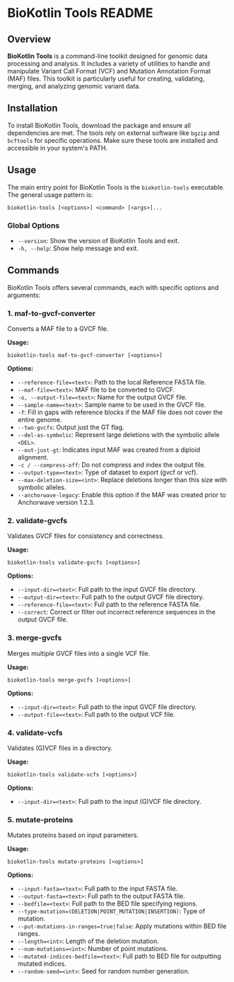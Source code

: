 
# BioKotlin Tools README

## Overview
**BioKotlin Tools** is a command-line toolkit designed for genomic data processing and analysis. It includes a variety of utilities to handle and manipulate Variant Call Format (VCF) and Mutation Annotation Format (MAF) files. This toolkit is particularly useful for creating, validating, merging, and analyzing genomic variant data.

## Installation
To install BioKotlin Tools, download the package and ensure all dependencies are met. The tools rely on external software like `bgzip` and `bcftools` for specific operations. Make sure these tools are installed and accessible in your system's PATH.

## Usage
The main entry point for BioKotlin Tools is the `biokotlin-tools` executable. The general usage pattern is:

```
biokotlin-tools [<options>] <command> [<args>]...
```

### Global Options
- `--version`: Show the version of BioKotlin Tools and exit.
- `-h, --help`: Show help message and exit.

## Commands
BioKotlin Tools offers several commands, each with specific options and arguments:

### 1. maf-to-gvcf-converter
Converts a MAF file to a GVCF file.

**Usage:**
```
biokotlin-tools maf-to-gvcf-converter [<options>]
```

**Options:**
- `--reference-file=<text>`: Path to the local Reference FASTA file.
- `--maf-file=<text>`: MAF file to be converted to GVCF.
- `-o, --output-file=<text>`: Name for the output GVCF file.
- `--sample-name=<text>`: Sample name to be used in the GVCF file.
- `-f`: Fill in gaps with reference blocks if the MAF file does not cover the entire genome.
- `--two-gvcfs`: Output just the GT flag.
- `--del-as-symbolic`: Represent large deletions with the symbolic allele `<DEL>`.
- `--out-just-gt`: Indicates input MAF was created from a diploid alignment.
- `-c / --compress-off`: Do not compress and index the output file.
- `--output-type=<text>`: Type of dataset to export (gvcf or vcf).
- `--max-deletion-size=<int>`: Replace deletions longer than this size with symbolic alleles.
- `--anchorwave-legacy`: Enable this option if the MAF was created prior to Anchorwave version 1.2.3.

### 2. validate-gvcfs
Validates GVCF files for consistency and correctness.

**Usage:**
```
biokotlin-tools validate-gvcfs [<options>]
```

**Options:**
- `--input-dir=<text>`: Full path to the input GVCF file directory.
- `--output-dir=<text>`: Full path to the output GVCF file directory.
- `--reference-file=<text>`: Full path to the reference FASTA file.
- `--correct`: Correct or filter out incorrect reference sequences in the output GVCF file.

### 3. merge-gvcfs
Merges multiple GVCF files into a single VCF file.

**Usage:**
```
biokotlin-tools merge-gvcfs [<options>]
```

**Options:**
- `--input-dir=<text>`: Full path to the input GVCF file directory.
- `--output-file=<text>`: Full path to the output VCF file.

### 4. validate-vcfs
Validates (G)VCF files in a directory.

**Usage:**
```
biokotlin-tools validate-vcfs [<options>]
```

**Options:**
- `--input-dir=<text>`: Full path to the input (G)VCF file directory.

### 5. mutate-proteins
Mutates proteins based on input parameters.

**Usage:**
```
biokotlin-tools mutate-proteins [<options>]
```

**Options:**
- `--input-fasta=<text>`: Full path to the input FASTA file.
- `--output-fasta=<text>`: Full path to the output FASTA file.
- `--bedfile=<text>`: Full path to the BED file specifying regions.
- `--type-mutation=(DELETION|POINT_MUTATION|INSERTION)`: Type of mutation.
- `--put-mutations-in-ranges=true|false`: Apply mutations within BED file ranges.
- `--length=<int>`: Length of the deletion mutation.
- `--num-mutations=<int>`: Number of point mutations.
- `--mutated-indices-bedfile=<text>`: Full path to BED file for outputting mutated indices.
- `--random-seed=<int>`: Seed for random number generation.
